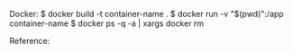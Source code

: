 Docker:
    $ docker build -t container-name .
    $ docker run -v "$(pwd)":/app container-name
    $ docker ps -q -a | xargs docker rm


Reference:
